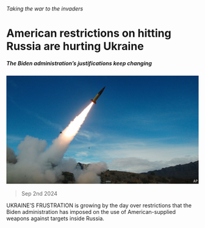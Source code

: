 ###### Taking the war to the invaders

# American restrictions on hitting Russia are hurting Ukraine 

##### The Biden administration’s justifications keep changing 

![image](images/20240907_EUP002.jpg) 

> Sep 2nd 2024 

UKRAINE’S FRUSTRATION is growing by the day over restrictions that the Biden administration has imposed on the use of American-supplied weapons against targets inside Russia.

